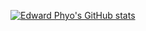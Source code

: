 [![Edward Phyo's GitHub stats](https://github-readme-stats.vercel.app/api?username=anuraghazra)](https://github.com/anuraghazra/github-readme-stats)
